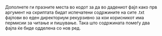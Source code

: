 Дополнете ги празните места во кодот за да во дадениот фајл како прв аргумент на скриптата бидат испечатени содржините на сите .txt фајлови во еден директориум рекурзивно за кои корисникот има пермисии за читање и пишување. Така што содржината помеѓу два фајла ќе биде одделена со нов ред.
